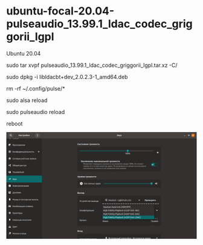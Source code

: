 # ubuntu-focal-20.04-pulseaudio_13.99.1_ldac_codec_griggorii_lgpl

Ubuntu 20.04

sudo tar xvpf pulseaudio_13.99.1_ldac_codec_griggorii_lgpl.tar.xz -C/

sudo dpkg -i libldacbt+dev_2.0.2.3-1_amd64.deb

rm -rf ~/.config/pulse/*

sudo alsa reload

sudo pulseaudio reload

reboot

<img src="https://github.com/Griggorii/ubuntu-focal-20.04-pulseaudio_13.99.1_ldac_codec_griggorii_lgpl/blob/master/LDAC-UBUNTU-20.0.4.png" alt="LDAC-UBUNTU-20.0.4.png">
